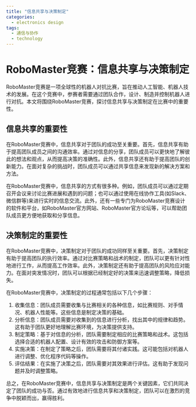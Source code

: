 ```yaml
---  
title: "信息共享与决策制定"  
categories:  
  - electronics design  
tags: 
  - 通信与协作 
  - technology  
---  
```


# RoboMaster竞赛：信息共享与决策制定

RoboMaster竞赛是一项全球性的机器人对抗比赛，旨在推动人工智能、机器人技术的发展。在这个竞赛中，参赛者需要通过团队合作，设计、制造并控制机器人进行对抗。本文将围绕RoboMaster竞赛，探讨信息共享与决策制定在比赛中的重要性。

## 信息共享的重要性

在RoboMaster竞赛中，信息共享对于团队的成功至关重要。首先，信息共享有助于提高团队成员之间的沟通效率。通过对信息的分享，团队成员可以更快地了解彼此的想法和观点，从而提高决策的准确性。此外，信息共享还有助于提高团队的创新能力。在面对复杂的挑战时，团队成员可以通过共享信息来发现新的解决方案和方法。

在RoboMaster竞赛中，信息共享的方式有很多种。例如，团队成员可以通过定期召开会议来讨论比赛进展和遇到的问题；也可以通过使用在线协作工具(如Slack、微信群等)来进行实时的信息交流。此外，还有一些专门为RoboMaster竞赛设计的软件和平台，如RoboMaster官方网站、RoboMaster官方论坛等，可以帮助团队成员更方便地获取和分享信息。

## 决策制定的重要性

在RoboMaster竞赛中，决策制定对于团队的成功同样至关重要。首先，决策制定有助于提高团队的执行效率。通过对比赛策略和战术的制定，团队可以更有针对性地进行工作，从而提高工作效率。此外，决策制定还有助于提高团队的风险应对能力。在面对突发情况时，团队可以根据已经制定好的决策来迅速调整策略，降低损失。

在RoboMaster竞赛中，决策制定的过程通常包括以下几个步骤：

1. 收集信息：团队成员需要收集与比赛相关的各种信息，如比赛规则、对手情况、机器人性能等。这些信息是制定决策的基础。
2. 分析信息：团队成员需要对收集到的信息进行分析，找出其中的规律和趋势。这有助于团队更好地理解比赛环境，为决策提供支持。
3. 制定策略：基于对信息的分析，团队需要制定相应的比赛策略和战术。这包括选择合适的机器人配置、设计有效的攻击和防御方案等。
4. 实施决策：在制定了策略之后，团队需要将其付诸实践。这可能包括对机器人进行调整、优化程序代码等操作。
5. 评估结果：在实施了决策之后，团队需要对其效果进行评估。这有助于发现问题并及时调整策略。

总之，在RoboMaster竞赛中，信息共享与决策制定是两个关键因素，它们共同决定了团队的成功与否。通过有效地进行信息共享和决策制定，团队可以在激烈的竞争中脱颖而出，赢得胜利。 
